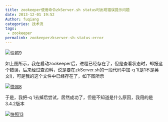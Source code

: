 ```yaml
---
title: zookeeper使用命令zkServer.sh status时出现错误提示问题
date: 2013-12-01 19:52
Author: fuqiang
categories: 技术流
tags:
 - zookeeper
permalink: zookeeperzkserver-sh-status-error
---
```


[![快照9](http://www.floatinglife.cn/wp-content/uploads/2013/12/快照9.png)](http://www.floatinglife.cn/wp-content/uploads/2013/12/快照9.png)

如上图所示，我在启动zookeeper后，进程已经存在了，但是查看状态时，却报这个错误，后来经过查资料，说是要在zkServer.sh的一段代码中加-q
1(是1不是英文l)，可是我的这个文件中已经存在了，如下图所示

[![快照8](http://www.floatinglife.cn/wp-content/uploads/2013/12/快照8.png)](http://www.floatinglife.cn/wp-content/uploads/2013/12/快照8.png)

于是，我把-q
1去掉后尝试，居然成功了，但是不知道是什么原因，我用的是3.4.2版本

<!--more-->

[![快照13](http://www.floatinglife.cn/wp-content/uploads/2013/12/快照13.png)](http://www.floatinglife.cn/wp-content/uploads/2013/12/快照13.png)

